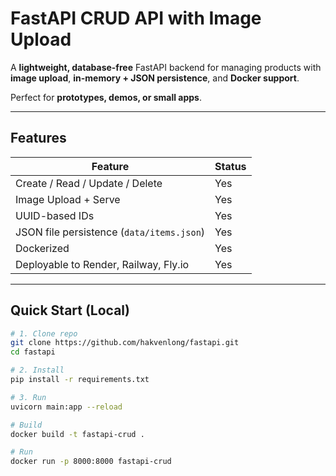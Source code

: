 # FastAPI CRUD API with Image Upload

A **lightweight, database-free** FastAPI backend for managing products with **image upload**, **in-memory + JSON persistence**, and **Docker support**.

Perfect for **prototypes, demos, or small apps**.

---

## Features

| Feature               | Status |
|-----------------------|--------|
| Create / Read / Update / Delete | Yes |
| Image Upload + Serve  | Yes |
| UUID-based IDs        | Yes |
| JSON file persistence (`data/items.json`) | Yes |
| Dockerized            | Yes |
| Deployable to Render, Railway, Fly.io | Yes |

---


## Quick Start (Local)

```bash
# 1. Clone repo
git clone https://github.com/hakvenlong/fastapi.git
cd fastapi

# 2. Install
pip install -r requirements.txt

# 3. Run
uvicorn main:app --reload

# Build
docker build -t fastapi-crud .

# Run
docker run -p 8000:8000 fastapi-crud
